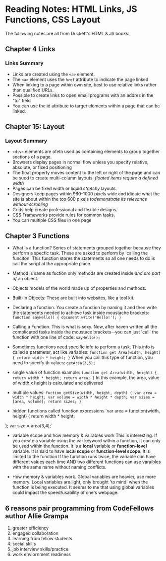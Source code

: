 # Reading Notes: HTML Links, JS Functions, CSS Layout

The following notes are all from Duckett's HTML & JS books.

## Chapter 4 Links

### Links Summary

- Links are created using the `<a>` element.
- The `<a>` element uses the `href` attribute to indicate the page linked
- When linking to a page within own site, best to use relative links rather than qualified URLs.
- Possible to create links to open email programs with an addres in the "to" field
- You can use the id attribute to target elements within a page that can be linked. 

## Chapter 15: Layout

### Layout Summary

- `<div>` elements are ofetn used as containing elements to group together sections of a page.
- Browsers display pages in normal flow unless you specify relative, absolute, or fixed positioning
- The float property moves content to the left or right of the page and can be sued to create multi-column layouts. *floated items require a defined width*
- Pages can be fixed width or liquid *stretchy* layouts.
- Designers keep pages within 960-1000 pixels wide and idicate what the site is about within the top 600 pixels *todemonstrate its relevance without scrooling*
- Grids help create professional and flexible designs.
- CSS Frameworks 
provide rules for common tasks.
- You can multiple CSS files in one page

## Chapter 3 Functions

- What is a function? Series of statements grouped together because they perform a specfic task. These are asked to perform by 'calling the funciton' This function stores the statements so all one needs to do is call the script at the appropriate place.
- Method is same as fuction only methods are created inside *and are part of* an object.
- Objects models of the world made up of properties and methods.
- Built-In Objects: These are built into websites, like a tool kit.

- Declaring a function. You create a function by naming it and then write the statements needed to achieve task inside moustache brackets: `function sayHello() {
  document.write('Hello!');
}`

- Calling a Function. This is what is sexy. Now, after haven written all the complicated tasks inside the moustace brackets--you can just 'call' the function with one line of code: `sayHello();`
- Sometimes functions need specific info to perform a task. This info is called a parameter, act like variables: `function get Area(width, height) {
  return width * height;
}`
When you call this type of function, you need to specify th values: `getArea(3,5);`
- single value of function example: `function get Area(width, height) {
  return width * height;
  return area;
}`
In this example, the area, value of width x height is calculated and delivered
- multiple values:
`fuction getSize(width, height, depth) {
  var area = width * height;
  var volume = width * height * depth;
  var sizes = [area, volume];
  return sizes;
}`
- hidden functions called function expressions `var area = function(width, height) {
  return width * height;

};
var size = area(3,4);`

- variable scope and how memory & vairables work
This is interesting. If you create a variable using the var keyword within a function, it can only be used within the function. It is a **local** variable or **function-level** variable. It is said to have **local scope** or **function-level scope**. It is limited to the function
If the function runs twice, the variable can have different values each time AND
two different functions can use varaibles with the same name without naming conflicts.

- How memory & variables work. Global variables are heavier, use more memory. Local variables are light, only brought 'to mind' when the function is being executed. 
It seems to me that using global variables could impact the speed/usability of one's webpage. 


## 6 reasons pair programming from CodeFellows author Allie Grampa 

1. greater efficiency
2. engaged collaboration
3. learning from fellow students
4. social skills
5. job interview skills/practice
6. work enviornment readiness
